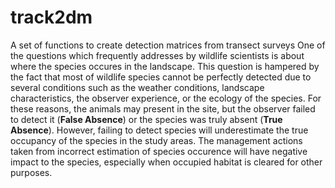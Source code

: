 # track2dm
A set of functions to create detection matrices from transect surveys
One of the questions which frequently addresses by wildlife scientists is about where the species occures in the landscape. This question is hampered by the fact that most of wildlife species cannot be perfectly detected due to several conditions such as the weather conditions, landscape characteristics, the observer experience, or the ecology of the species. For these reasons, the animals may present in the site, but the observer failed to detect it (__False Absence__) or the species was truly absent (__True Absence__). However, failing to detect species will underestimate the true occupancy of the species in the study areas. The management actions taken from incorrect estimation of species occurence will have negative impact to the species, especially when occupied habitat is cleared for other purposes. 
